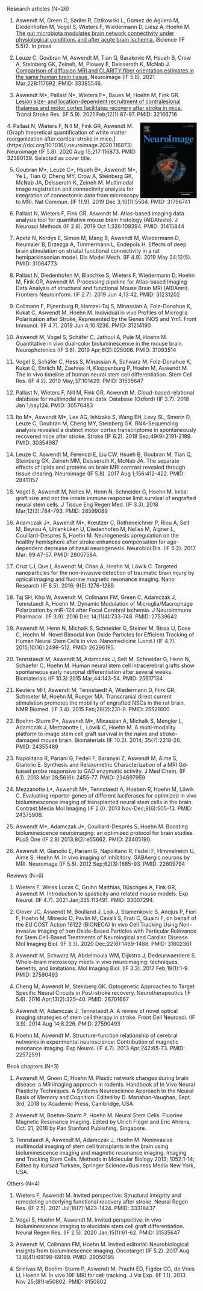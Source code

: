 Research articles (N=26) 
1.	Aswendt M, Green C, Sadler R, Dzikowski L, Gomez de Agüero M, Diedenhofen M, Vogel S, Wieters F, Wiedermann D, Liesz A, Hoehn M. 
[The gut microbiota modulates brain network connectivity under physiological conditions and after acute brain ischemia.](https://doi.org/10.1016/j.isci.2021.103095) 
iScience (IF 5.5)2. In press

2.	Leuze C, Goubran M, Aswendt M, Tian Q, Barakovic M, Hsueh B, Crow A, Steinberg GK, Zeineh, M, Plowey E, Deisseroth K, McNab J. 
[Comparison of diffusion MRI and CLARITY fiber orientation estimates in the same human brain tissue.](https://doi.org/10.1016/j.neuroimage.2020.117692)
Neuroimage (IF 5.8). 2021 Mar;228:117692. PMID: 33385546.

3.	Aswendt M*, Pallast N*, Wieters F*, Baues M, Hoehn M, Fink GR. 
[Lesion size- and location-dependent recruitment of contralesional thalamus and motor cortex facilitates recovery after stroke in mice.](https://doi.org/10.1007/s12975-020-00802-3)
Transl Stroke Res. (IF 5.9). 2021 Feb;12(1):87-97. PMID: 32166716

<img style="float: right;" src="Images/Neuroimage_Cover_Volume_217.gif">
4. Pallast N, Wieters F, Nill M, Fink GR, Aswendt M. 
[Graph theoretical quantification of white matter reorganization after cortical stroke in mice.](https://doi.org/10.1016/j.neuroimage.2020.116873)
Neuroimage (IF 5.8). 2020 Aug 15;217:116873. PMID: 32380139. 
Selected as cover title.

5.	Goubran M*, Leuze C*, Hsueh B*, Aswendt M*, Ye L, Tian Q, Cheng MY, Crow A, Steinberg GK, McNab JA, Deisseroth K, Zeineh M. 
Multimodal image registration and connectivity analysis for integration of connectomic data from microscopy to MRI.
Nat Commun. (IF 11.9). 2019 Dec 3;10(1):5504. PMID: 31796741 

6.	Pallast N, Wieters F, Fink GR, Aswendt M.
Atlas-based imaging data analysis tool for quantitative mouse brain histology (AIDAhisto).
J Neurosci Methods (IF 2.8). 2019 Oct 1;326:108394. PMID: 31415844 

7.	Apetz N, Kordys E, Simon M, Mang B, Aswendt M, Wiedermann D, Neumaier B, Drzezga A, Timmermann L, Endepols H. 
Effects of deep brain stimulation on striatal functional connectivity in a rat hemiparkinsonian model.
Dis Model Mech. (IF 4.9). 2019 May 24;12(5). PMID: 31064773
8.	Pallast N, Diedenhofen M, Blaschke S, Wieters F, Wiedermann D, Hoehn M, Fink GR, Aswendt M.
Processing pipeline for Atlas-based Imaging Data Analysis of structural and functional Mouse Brain MRI (AIDAmri).
Frontiers Neuroinform. (IF 2.7). 2019 Jun 4;13:42. PMID: 31231202  

9.	Collmann F, Pijnenburg R, Hamzei-Taj S, Minassian A, Folz-Donahue K, Kukat C, Aswendt M, Hoehn M. 
Individual in vivo Profiles of Microglia Polarisation after Stroke, Represented by the Genes iNOS and Ym1.
Front Immunol. (IF 4.7). 2019 Jun 4;10:1236. PMID: 31214190  

10.	Aswendt M, Vogel S, Schäfer C, Jathoul A, Pule M, Hoehn M.
Quantitative in vivo dual-color bioluminescence in the mouse brain.
Neurophotonics (IF 3.6). 2019 Apr;6(2):025006. PMID: 31093514 

11.	Vogel S, Schäfer C, Hess S, Minassian A, Schwarz M, Folz-Donahue K, Kukat C, Ehrlich M, Zaehres H, Kloppenburg P, Hoehn M, Aswendt M. 
The in vivo timeline of human neural stem cell differentiation.
Stem Cell Res. (IF 4.2). 2019 May;37:101429. PMID: 31535647 

12.	Pallast N, Wieters F, Nill M, Fink GR, Aswendt M. 
Cloud-based relational database for multimodal animal data.
Database (Oxford) (IF 3.7). 2018 Jan 1;bay124. PMID: 30576483  

13.	Ito M*, Aswendt M*, Lee AG, Ishizaka S, Wang EH, Levy SL, Smerin D, Leuze C, Goubran M, Cheng MY, Steinberg GK. 
RNA-Sequencing analysis revealed a distinct motor cortex transcriptome in spontaneously recovered mice after stroke.
Stroke (IF 6.2). 2018 Sep;49(9):2191-2199. PMID: 30354987

14.	Leuze C, Aswendt M, Ferenczi E, Liu CW, Hsueh B, Goubran M, Tian Q, Steinberg GK, Zeineh MM, Deisseroth K, McNab JA. 
The separate effects of lipids and proteins on brain MRI contrast revealed through tissue clearing.
Neuroimage (IF 5.8). 2017 Aug 1;156:412-422. PMID: 28411157  

15.	Vogel S, Aswendt M, Nelles M, Henn N, Schneider G, Hoehn M. 
Initial graft size and not the innate immune response limit survival of engrafted neural stem cells.
J Tissue Eng Regen Med. (IF 3.3). 2018 Mar;12(3):784-793. PMID: 28599089   

16.	Adamczak J*, Aswendt M*, Kreutzer C, Rotheneichner P, Riou A, Selt M, Beyrau A, Uhlenküken U, Diedenhofen M, Nelles M, Aigner L, Couillard-Despres S, Hoehn M. 
Neurogenesis upregulation on the healthy hemisphere after stroke enhances compensation for age-dependent decrease of basal neurogenesis.
Neurobiol Dis. (IF 5.2). 2017 Mar; 99:47-57. PMID: 28007584.

17.	Cruz LJ, Que I, Aswendt M, Chan A, Hoehn M, Löwik C. 
Targeted nanoparticles for the non-invasive detection of traumatic brain injury by optical imaging and fluorine magnetic resonance imaging.
Nano Research (IF 8.5). 2016; 9(5):1276-1289. 
18.	Taj SH, Kho W, Aswendt M, Collmann FM, Green C, Adamczak J, Tennstaedt A, Hoehn M. 
Dynamic Modulation of Microglia/Macrophage Polarization by miR-124 after Focal Cerebral Ischemia.
J Neuroimmune Pharmacol. (IF 3.9). 2016 Dec 14;11(4):733-748. PMID: 27539642

19.	Aswendt M, Henn N, Michalk S, Schneider G, Steiner M, Bissa U, Dose C, Hoehn M. 
Novel Bimodal Iron Oxide Particles for Efficient Tracking of Human Neural Stem Cells in vivo.
Nanomedicine (Lond.) (IF 4.7). 2015;10(16):2499-512. PMID: 26296195. 

20.	Tennstaedt M, Aswendt M, Adamczak J, Selt M, Schneider G, Henn N, Schaefer C, Hoehn M. 
Human neural stem cell intracerebral grafts show spontaneous early neuronal differentiation after several weeks.
Biomaterials (IF 10.3) 2015 Mar;44:143-54. PMID: 25617134   
 
21.	Keuters MH, Aswendt M, Tennstaedt A, Wiedermann D, Fink GR, Schroeter M, Hoehn M, Rueger MA. 
Transcranial direct current stimulation promotes the mobility of engrafted NSCs in the rat brain.
NMR Biomed. (IF 3.4). 2015 Feb;28(2):231-9. PMID: 25521600

22.	Boehm-Sturm P*, Aswendt M*, Minassian A, Michalk S, Mengler L, Adamczak J, Mezzanotte L, Löwik C, Hoehn M. 
A multi-modality platform to image stem cell graft survival in the naïve and stroke-damaged mouse brain.
Biomaterials (IF 10.2). 2014; 35(7):2218-26. PMID: 24355489

23.	Napolitano R, Pariani G, Fedeli F, Baranyai Z, Aswendt M, Aime S, Gianolio E. 
Synthesis and Relaxometric Characterization of a MRI Gd-based probe responsive to GAD enzymatic activity. 
J Med Chem. (IF 6.1). 2013 Mar 28;56(6): 2455-77. PMID: 234697959    

24.	Mezzanotte L*, Aswendt M*, Tennstaedt A, Hoeben R, Hoehn M, Löwik C. 
Evaluating reporter genes of different luciferases for optimized in vivo bioluminescence imaging of transplanted neural stem cells in the brain.
Contrast Media Mol Imaging (IF 2.0). 2013 Nov-Dec;8(6):505-13. PMID: 24375906.

25.	Aswendt M*, Adamczak J*, Couillard-Després S, Hoehn M.
Boosting bioluminescence neuroimaging: an optimized protocol for brain studies.
PLoS One (IF 2.8) 2013;8(2):e55662. PMID: 23405190.

26.	Aswendt M, Gianolio E, Pariani G, Napolitano R, Fedeli F, Himmelreich U, Aime S, Hoehn M.
In vivo imaging of inhibitory, GABAergic neurons by MRI.
Neuromage (IF 5.8). 2012 Sep;62(3):1685-93. PMID: 22609794


Reviews (N=6)
1.	Wieters F, Weiss Lucas C, Gruhn Matthias, Büschges A, Fink GR, Aswendt M. 
Introduction to spasticity and related mouse models.
Exp Neurol. (IF 4.7). 2021 Jan;335:113491. PMID: 33007294.

2.	Glover JC, Aswendt M, Boulland J, Lojk J, Stamenkovic S, Andjus P, Fiori F, Hoehn M, Mitrecic D, Pavlin M, Cavalli S, Frati C, Quaini F, on behalf of the EU COST Action 16122 (BIONECA)
In vivo Cell Tracking Using Non-invasive Imaging of Iron Oxide-Based Particles with Particular Relevance for Stem Cell-Based Treatments of Neurological and Cardiac Disease.
Mol Imaging Biol. (IF 3.3). 2020 Dec;22(6):1469-1488. PMID: 31802361   

3.	Aswendt M, Schwarz M, Abdelmoula WM, Dijkstra J, Dedeurwaerdere S. 
Whole-brain microscopy meets in vivo neuroimaging: techniques, benefits, and limitations.
Mol Imaging Biol. (IF 3.3). 2017 Feb;19(1):1-9. PMID: 27590493   

4.	Cheng M, Aswendt M, Steinberg GK. 
Optogenetic Approaches to Target Specific Neural Circuits in Post-stroke recovery.
Neurotherapeutics (IF 5.6). 2016 Apr;13(2):325–40. PMID: 26701667

5.	Aswendt M, Adamczak J, Tennstaedt A. 
A review of novel optical imaging strategies of stem cell therapy in stroke.
Front Cell Neurosci. (IF 3.9). 2014 Aug 14;8:226. PMID: 27590493

6.	Hoehn M, Aswendt M. 
Structure-function relationship of cerebral networks in experimental neuroscience: Contribution of magnetic resonance imaging.
Exp Neurol. (IF 4.7). 2013 Apr;242:65-73. PMID: 22572591


Book chapters (N=3)
1.	Aswendt M, Green C, Hoehn M. 
Plastic network changes during brain disease: a MR imaging approach in rodents.
Handbook of In Vivo Neural Plasticity Techniques. A Systems Neuroscience Approach to the Neural Basis of Memory and Cognition. Edited by D. Manahan-Vaughan, Sept. 3rd, 2018 by Academic Press, Cambridge, USA.    

2.	Aswendt M, Boehm-Sturm P, Hoehn M. 
Neural Stem Cells.
Fluorine Magnetic Resonance Imaging. Edited by Ulrich Flögel and Eric Ahrens, Oct. 21, 2016 by Pan Stanford Publishing, Singapore.   

3.	Tennstaedt A, Aswendt M, Adamczak J, Hoehn M. 
Noninvasive multimodal imaging of stem cell transplants in the brain using bioluminescence imaging and magnetic resonance imaging.
Imaging and Tracking Stem Cells. Methods in Molecular Biology 2013; 1052:1-14; Edited by Kursad Turksen, Springer Science+Business Media New York, USA.    


Others (N=4)
1.	Wieters F, Aswendt M. 
Invited perspective: Structural integrity and remodeling underlying functional recovery after stroke.
Neural Regen Res. (IF 2.5). 2021 Jul;16(7):1423-1424. PMID: 33318437

2.	Vogel S, Hoehn M, Aswendt M. 
Invited perspective: In vivo bioluminescence imaging to elucidate stem cell graft differentiation.
Neural Regen Res. (IF 2.5). 2020 Jan;15(1):61-62. PMID: 31535647

3.	Aswendt M, Collmann FM, Hoehn M. 
Invited editorial: Neurobiological insights from bioluminescence imaging. 
Oncotarget (IF 5.2). 2017 Aug 13;8(41):69198–69199. PMID: 29050195

4.	Srinivas M, Boehm-Sturm P, Aswendt M, Pracht ED, Figdor CG, de Vries IJ, Hoehn M. 
In vivo 19F MRI for cell tracking.
J Vis Exp. (IF 1.1). 2013 Nov 25;(81):e50802. PMID: 8150802





